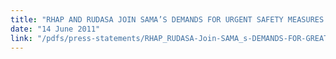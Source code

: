 ```yaml
---
title: "RHAP AND RUDASA JOIN SAMA’S DEMANDS FOR URGENT SAFETY MEASURES TO PROTECT OUR HEALTH CARE WORKERS FROM ASSAULT"
date: "14 June 2011"
link: "/pdfs/press-statements/RHAP_RUDASA-Join-SAMA_s-DEMANDS-FOR-GREATER-SAFETY-OF-HEALTH-CARE-WORKERS_Press-Statement-14-June-2011-%281%29.pdf"
---
```

